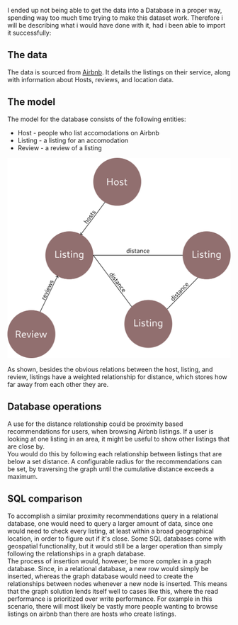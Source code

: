 I ended up not being able to get the data into a Database in a proper way, spending way too much time trying to make this dataset work. Therefore i will be describing what i would have done with it, had i been able to import it successfully:

## The data
The data is sourced from [Airbnb](http://insideairbnb.com/get-the-data/). It details the listings on their service, along with information about Hosts, reviews, and location data.

## The model
The model for the database consists of the following entities:
* Host - people who list accomodations on Airbnb
* Listing - a listing for an accomodation
* Review - a review of a listing

![database model](/graphics/model.png)

As shown, besides the obvious relations between the host, listing, and review, listings have a weighted relationship for distance, which stores how far away from each other they are.

## Database operations
A use for the distance relationship could be proximity based recommendations for users, when browsing Airbnb listings. If a user is looking at one listing in an area, it might be useful to show other listings that are close by. <br>
You would do this by following each relationship between listings that are below a set distance. 
A configurable radius for the recommendations can be set, by traversing the graph until the cumulative distance exceeds a maximum.

## SQL comparison
To accomplish a similar proximity recommendations query in a relational database, one would need to query a larger amount of data, since one would need to check every listing, at least within a broad geographical location, in order to figure out if it's close. Some SQL databases come with geospatial functionality, but it would still be a larger operation than simply following the relationships in a graph database.<br>
The process of insertion would, however, be more complex in a graph database. Since, in a relational database, a new row would simply be inserted, whereas the graph database would need to create the relationships between nodes whenever a new node is inserted.
This means that the graph solution lends itself well to cases like this, where the read performance is prioritized over write performance. For example in this scenario, there will most likely be vastly more people wanting to browse listings on airbnb than there are hosts who create listings. 
